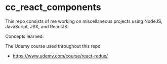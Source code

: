 # cc_react_components

This repo consists of me working on miscellaneous projects using NodeJS, JavaScript, JSX, and ReactJS.

Concepts learned:

The Udemy course used throughout this repo

-   https://www.udemy.com/course/react-redux/

